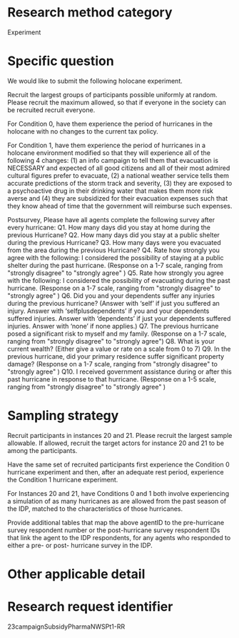 ﻿# Research method category #


Experiment


# Specific question #


We would like to submit the following holocane experiment.


Recruit the largest groups of participants possible uniformly at random. Please recruit the maximum allowed, so that if everyone in the society can be recruited recruit everyone.


For Condition 0, have them experience the period of hurricanes in the holocane with no changes to the current tax policy.


For Condition 1, have them experience the period of hurricanes in a holocane environment modified so that they will experience all of the following 4 changes: (1) an info campaign to tell them that evacuation is NECESSARY and expected of all good citizens and all of their most admired cultural figures prefer to evacuate, (2) a national weather service tells them accurate predictions of the storm track and severity, (3) they are exposed to a psychoactive drug in their drinking water that makes them more risk averse and (4) they are subsidized for their evacuation expenses such that they know ahead of time that the government will reimburse such expenses. 


Postsurvey, Please have all agents complete the following survey after every hurricane:
Q1. How many days did you stay at home during the previous Hurricane?
Q2. How many days did you stay at a public shelter during the previous Hurricane?
Q3. How many days were you evacuated from the area during the previous Hurricane?
Q4. Rate how strongly you agree with the following: I considered the possibility of staying at a public shelter during the past hurricane. (Response on a 1-7 scale, ranging from "strongly disagree"  to "strongly agree" )
Q5. Rate how strongly you agree with the following: I considered the possibility of evacuating during the past hurricane. (Response on a 1-7 scale, ranging from "strongly disagree"  to "strongly agree" )
Q6. Did you and your dependents suffer any injuries during the previous hurricane? (Answer with ‘self’ if just you suffered an injury. Answer with ‘selfplusdependents’ if you and your dependents suffered injuries. Answer with ‘dependents’ if just your dependents suffered injuries. Answer with ‘none’ if none applies.)
Q7. The previous hurricane posed a significant risk to myself and my family. (Response on a 1-7 scale, ranging from "strongly disagree"  to "strongly agree")
Q8. What is your current wealth? (Either give a value or rate on a scale from 0 to 7)
Q9. In the previous hurricane, did your primary residence suffer significant property damage? (Response on a 1-7 scale, ranging from "strongly disagree"  to "strongly agree" )
Q10. I received government assistance during or after this past hurricane in response to that hurricane. (Response on a 1-5 scale, ranging from "strongly disagree" to "strongly agree" )




# Sampling strategy #


Recruit participants in instances 20 and 21. Please recruit the largest sample allowable.
If allowed, recruit the target actors for instance 20 and 21 to be among the participants. 


Have the same set of recruited participants first experience the Condition 0 hurricane experiment and then, after an adequate rest period, experience the Condition 1 hurricane experiment. 


For Instances 20 and 21, have Conditions 0 and 1 both involve experiencing a simulation of as many hurricanes as are allowed from the past season of the IDP, matched to the characteristics of those hurricanes.


Provide additional tables that map the above agentID to the pre-hurricane survey respondent number or the post-hurricane survey respondent IDs that link the agent to the IDP respondents, for any agents who responded to either a pre- or post- hurricane survey in the IDP. 


# Other applicable detail #


# Research request identifier #


23campaignSubsidyPharmaNWSPt1-RR